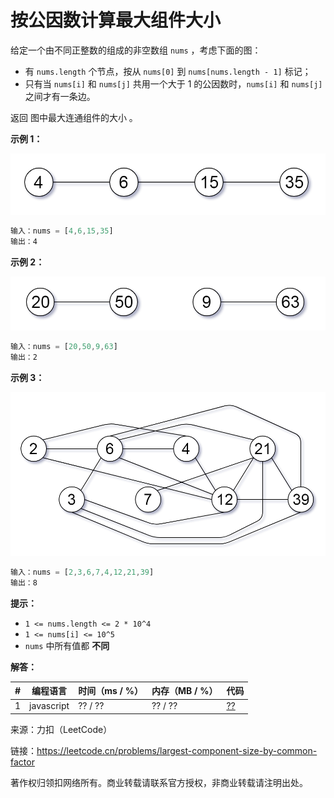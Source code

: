 # 按公因数计算最大组件大小

给定一个由不同正整数的组成的非空数组 `nums` ，考虑下面的图：

- 有 `nums.length` 个节点，按从 `nums[0]` 到 `nums[nums.length - 1]` 标记；
- 只有当 `nums[i]` 和 `nums[j]` 共用一个大于 1 的公因数时，`nums[i]` 和 `nums[j]` 之间才有一条边。

返回 图中最大连通组件的大小 。

**示例 1：**

![示例1](./eg1.png)

``` javascript
输入：nums = [4,6,15,35]
输出：4
```

**示例 2：**

![示例2](./eg2.png)

``` javascript
输入：nums = [20,50,9,63]
输出：2
```

**示例 3：**

![示例3](./eg3.png)

``` javascript
输入：nums = [2,3,6,7,4,12,21,39]
输出：8
```

**提示：**

- `1 <= nums.length <= 2 * 10^4`
- `1 <= nums[i] <= 10^5`
- `nums` 中所有值都 **不同**

**解答：**

**#**|**编程语言**|**时间（ms / %）**|**内存（MB / %）**|**代码**
--|--|--|--|--
1|javascript|?? / ??|?? / ??|[??](./javascript/ac_v1.js)

来源：力扣（LeetCode）

链接：https://leetcode.cn/problems/largest-component-size-by-common-factor

著作权归领扣网络所有。商业转载请联系官方授权，非商业转载请注明出处。
